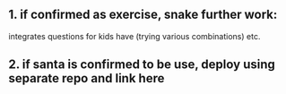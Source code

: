 ## 1. if confirmed as exercise, snake further work:
integrates questions for kids have (trying various combinations) etc.

## 2. if santa is confirmed to be use, deploy using separate repo and link here